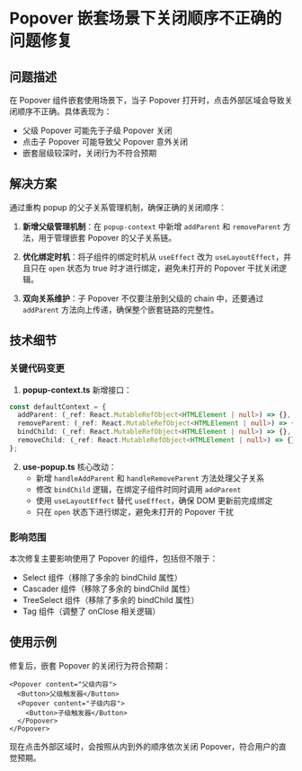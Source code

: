 # Popover 嵌套场景下关闭顺序不正确的问题修复

## 问题描述

在 Popover 组件嵌套使用场景下，当子 Popover 打开时，点击外部区域会导致关闭顺序不正确。具体表现为：
- 父级 Popover 可能先于子级 Popover 关闭
- 点击子 Popover 可能导致父 Popover 意外关闭
- 嵌套层级较深时，关闭行为不符合预期

## 解决方案

通过重构 popup 的父子关系管理机制，确保正确的关闭顺序：

1. **新增父级管理机制**：在 `popup-context` 中新增 `addParent` 和 `removeParent` 方法，用于管理嵌套 Popover 的父子关系链。

2. **优化绑定时机**：将子组件的绑定时机从 `useEffect` 改为 `useLayoutEffect`，并且只在 `open` 状态为 true 时才进行绑定，避免未打开的 Popover 干扰关闭逻辑。

3. **双向关系维护**：子 Popover 不仅要注册到父级的 chain 中，还要通过 `addParent` 方法向上传递，确保整个嵌套链路的完整性。

## 技术细节

### 关键代码变更

1. **popup-context.ts** 新增接口：
```typescript
const defaultContext = {
  addParent: (_ref: React.MutableRefObject<HTMLElement | null>) => {},
  removeParent: (_ref: React.MutableRefObject<HTMLElement | null>) => {},
  bindChild: (_ref: React.MutableRefObject<HTMLElement | null>) => {},
  removeChild: (_ref: React.MutableRefObject<HTMLElement | null>) => {},
};
```

2. **use-popup.ts** 核心改动：
   - 新增 `handleAddParent` 和 `handleRemoveParent` 方法处理父子关系
   - 修改 `bindChild` 逻辑，在绑定子组件时同时调用 `addParent`
   - 使用 `useLayoutEffect` 替代 `useEffect`，确保 DOM 更新前完成绑定
   - 只在 `open` 状态下进行绑定，避免未打开的 Popover 干扰

### 影响范围

本次修复主要影响使用了 Popover 的组件，包括但不限于：
- Select 组件（移除了多余的 bindChild 属性）
- Cascader 组件（移除了多余的 bindChild 属性）
- TreeSelect 组件（移除了多余的 bindChild 属性）
- Tag 组件（调整了 onClose 相关逻辑）

## 使用示例

修复后，嵌套 Popover 的关闭行为符合预期：

```tsx
<Popover content="父级内容">
  <Button>父级触发器</Button>
  <Popover content="子级内容">
    <Button>子级触发器</Button>
  </Popover>
</Popover>
```

现在点击外部区域时，会按照从内到外的顺序依次关闭 Popover，符合用户的直觉预期。
